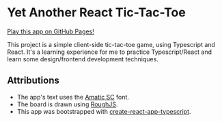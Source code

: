 # Yet Another React Tic-Tac-Toe

[Play this app on GitHub Pages!](https://dylansp.github.io/tic-tac-toe-react/)

This project is a simple client-side tic-tac-toe game, using Typescript and React. It's a learning experience for me to practice Typescript/React and learn some design/frontend development techniques.

## Attributions

- The app's text uses the [Amatic SC](https://fonts.google.com/specimen/Amatic+SC) font.
- The board is drawn using [RoughJS](https://roughjs.com/).
- This app was bootstrapped with [create-react-app-typescript](https://github.com/wmonk/create-react-app-typescript).
